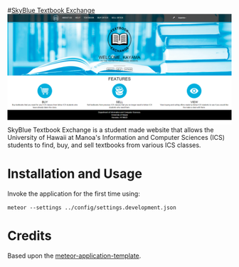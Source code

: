 #[SkyBlue Textbook Exchange](http://textbookmania.github.io/SkyBlue/)
![cover image](https://raw.githubusercontent.com/textbookmania/SkyBlue/master/doc/homepage.png)
SkyBlue Textbook Exchange is a student made website that allows the University of Hawaii at Manoa's Information and Computer Sciences (ICS) students to find, buy, and sell textbooks from various ICS classes.

# Installation and Usage
Invoke the application for the first time using:

```
meteor --settings ../config/settings.development.json
```

# Credits
Based upon the [meteor-application-template](http://ics-software-engineering.github.io/meteor-application-template/).
